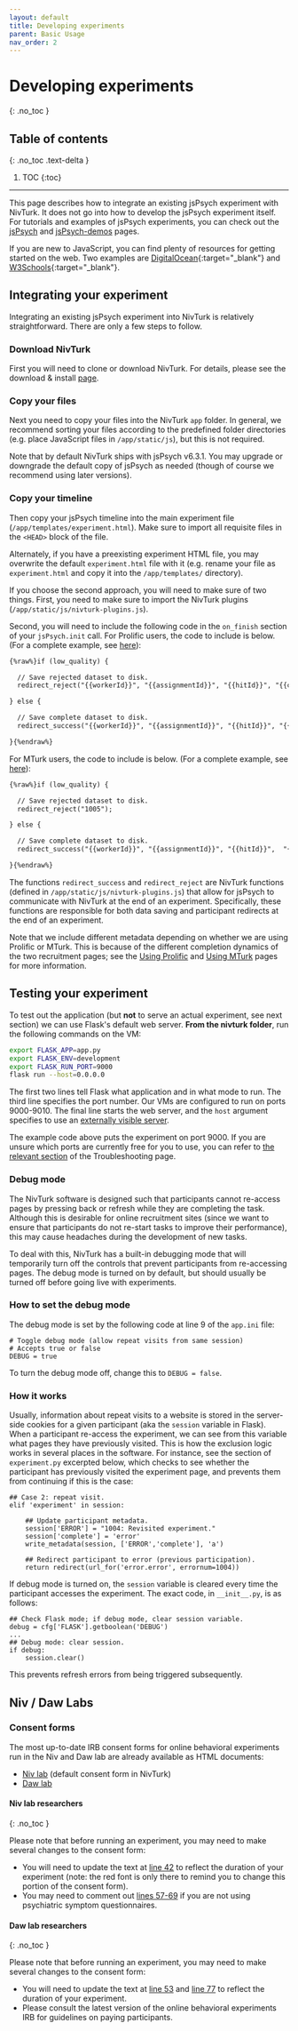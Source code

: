 ```yaml
---
layout: default
title: Developing experiments
parent: Basic Usage
nav_order: 2
---
```


# Developing experiments
{: .no_toc }

## Table of contents
{: .no_toc .text-delta }

1. TOC
{:toc}

---

This page describes how to integrate an existing jsPsych experiment with NivTurk. It does not go into how to develop the jsPsych experiment itself. For tutorials and examples of jsPsych experiments, you can check out the [jsPsych](https://www.jspsych.org/latest/tutorials/hello-world/) and [jsPsych-demos](https://nivlab.github.io/jspsych-demos/) pages.

If you are new to JavaScript, you can find plenty of resources for getting started on the web. Two examples are [DigitalOcean](https://www.digitalocean.com/community/tutorial_series/how-to-code-in-javascript){:target="_blank"} and [W3Schools](https://www.w3schools.com/js/){:target="_blank"}.

## Integrating your experiment

Integrating an existing jsPsych experiment into NivTurk is relatively straightforward. There are only a few steps to follow.

### Download NivTurk

First you will need to clone or download NivTurk. For details, please see the download & install [page](../installation).

### Copy your files

Next you need to copy your files into the NivTurk `app` folder. In general, we recommend sorting your files according to the predefined folder directories (e.g. place JavaScript files in `/app/static/js`), but this is not required.

Note that by default NivTurk ships with jsPsych v6.3.1. You may upgrade or downgrade the default copy of jsPsych as needed (though of course we recommend using later versions).

### Copy your timeline

Then copy your jsPsych timeline into the main experiment file (`/app/templates/experiment.html`). Make sure to import all requisite files in the `<HEAD>` block of the file.

Alternately, if you have a preexisting experiment HTML file, you may overwrite the default `experiment.html` file with it (e.g. rename your file as `experiment.html` and copy it into the `/app/templates/` directory).

If you choose the second approach, you will need to make sure of two things. First, you need to make sure to import the NivTurk plugins (`/app/static/js/nivturk-plugins.js`).

Second, you will need to include the following code in the `on_finish` section of your `jsPsych.init` call. For Prolific users, the code to include is below. (For a complete example, see [here](https://github.com/nivlab/nivturk/blob/prolific/app/templates/experiment.html)):

```html
{%raw%}if (low_quality) {

  // Save rejected dataset to disk.
  redirect_reject("{{workerId}}", "{{assignmentId}}", "{{hitId}}", "{{code_reject}}");

} else {

  // Save complete dataset to disk.
  redirect_success("{{workerId}}", "{{assignmentId}}", "{{hitId}}", "{{code_success}}");

}{%endraw%}
```

For MTurk users, the code to include is below. (For a complete example, see [here](https://github.com/nivlab/nivturk/blob/mturk/app/templates/experiment.html)):

```html
{%raw%}if (low_quality) {

  // Save rejected dataset to disk.
  redirect_reject("1005");

} else {

  // Save complete dataset to disk.
  redirect_success("{{workerId}}", "{{assignmentId}}", "{{hitId}}",  "{{a}}", "{{tp_a}}", "{{b}}", "{{tp_b}}", "{{c}}", "{{tp_c}}");

}{%endraw%}
```

The functions `redirect_success` and `redirect_reject` are NivTurk functions (defined in `/app/static/js/nivturk-plugins.js`) that allow for jsPsych to communicate with NivTurk at the end of an experiment. Specifically, these functions are responsible for both data saving and participant redirects at the end of an experiment.

Note that we include different metadata depending on whether we are using Prolific or MTurk. This is because of the different completion dynamics of the two recruitment pages; see the [Using Prolific](../prolific) and [Using MTurk](../mturk) pages for more information.

## Testing your experiment

To test out the application (but **not** to serve an actual experiment, see next section) we can use Flask's default web server. **From the nivturk folder**, run the following commands on the VM:

```bash
export FLASK_APP=app.py
export FLASK_ENV=development
export FLASK_RUN_PORT=9000
flask run --host=0.0.0.0
```

The first two lines tell Flask what application and in what mode to run. The third line specifies the port number. Our VMs are configured to run on ports 9000-9010. The final line starts the web server, and the `host` argument specifies to use an [externally visible server](https://flask.palletsprojects.com/en/1.1.x/quickstart/).

The example code above puts the experiment on port 9000. If you are unsure which ports are currently free for you to use, you can refer to [the relevant section](../../troubleshooting#determining-if-a-port-is-in-use) of the Troubleshooting page.

### Debug mode

The NivTurk software is designed such that participants cannot re-access pages by pressing back or refresh while they are completing the task. Although this is desirable for online recruitment sites (since we want to ensure that participants do not re-start tasks to improve their performance), this may cause headaches during the development of new tasks.

To deal with this, NivTurk has a built-in debugging mode that will temporarily turn off the controls that prevent participants from re-accessing pages. The debug mode is turned on by default, but should usually be turned off before going live with experiments.

### How to set the debug mode

The debug mode is set by the following code at line 9 of the `app.ini` file:

```
# Toggle debug mode (allow repeat visits from same session)
# Accepts true or false
DEBUG = true
```

To turn the debug mode off, change this to `DEBUG = false`.

### How it works

Usually, information about repeat visits to a website is stored in the server-side cookies for a given participant (aka the `session` variable in Flask). When a participant re-access the experiment, we can see from this variable what pages they have previously visited. This is how the exclusion logic works in several places in the software. For instance, see the section of `experiment.py` excerpted below, which checks to see whether the participant has previously visited the experiment page, and prevents them from continuing if this is the case:

```
## Case 2: repeat visit.
elif 'experiment' in session:

    ## Update participant metadata.
    session['ERROR'] = "1004: Revisited experiment."
    session['complete'] = 'error'
    write_metadata(session, ['ERROR','complete'], 'a')

    ## Redirect participant to error (previous participation).
    return redirect(url_for('error.error', errornum=1004))
```

If debug mode is turned on, the `session` variable is cleared every time the participant accesses the experiment. The exact code, in `__init__.py`, is as follows:

```
## Check Flask mode; if debug mode, clear session variable.
debug = cfg['FLASK'].getboolean('DEBUG')
...
## Debug mode: clear session.
if debug:
    session.clear()
```

This prevents refresh errors from being triggered subsequently.

## Niv / Daw Labs

### Consent forms

The most up-to-date IRB consent forms for online behavioral experiments run in the Niv and Daw lab are already available as HTML documents:

- [Niv lab](https://github.com/nivlab/jspsych-demos/blob/main/tasks/consent/niv.html) (default consent form in NivTurk)
- [Daw lab](https://github.com/nivlab/jspsych-demos/blob/main/tasks/consent/daw.html)

#### Niv lab researchers
{: .no_toc }

Please note that before running an experiment, you may need to make several changes to the consent form:

- You will need to update the text at [line 42](https://github.com/nivlab/jspsych-demos/blob/main/tasks/consent/niv.html#L42) to reflect the duration of your experiment (note: the red font is only there to remind you to change this portion of the consent form).
- You may need to comment out [lines 57-69](https://github.com/nivlab/jspsych-demos/blob/main/tasks/consent/niv.html#L57) if you are not using psychiatric symptom questionnaires.

#### Daw lab researchers
{: .no_toc }

Please note that before running an experiment, you may need to make several changes to the consent form:

- You will need to update the text at [line 53](https://github.com/nivlab/jspsych-demos/blob/main/tasks/consent/daw.html#L53) and [line 77](https://github.com/nivlab/jspsych-demos/blob/main/tasks/consent/daw.html#L77) to reflect the duration of your experiment.
- Please consult the latest version of the online behavioral experiments IRB for guidelines on paying participants.
